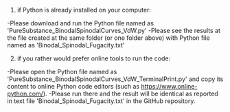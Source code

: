 1) if Python is already installed on your computer:

-Please download and run the Python file named as 'PureSubstance_BinodalSpinodalCurves_VdW.py'
-Please see the results at the file created at the same folder (or one folder above) with Python file named as 'Binodal_Spinodal_Fugacity.txt'

2) if you rather would prefer online tools to run the code:

-Please open the Python file named as 'PureSubstance_BinodalSpinodalCurves_VdW_TerminalPrint.py' and copy its content to online Python code editors (such as https://www.online-python.com/).
-Please run there and the result will be identical as reported in text file 'Binodal_Spinodal_Fugacity.txt' in the GitHub repository. 



